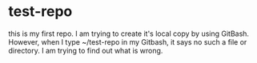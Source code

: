 test-repo
=========
this is my first repo. I am trying to create it's local copy by using GitBash. However, when I type ~/test-repo in my Gitbash, 
it says no such a file or directory. I am trying to find out what is wrong. 
